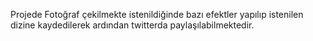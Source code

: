 
Projede Fotoğraf çekilmekte istenildiğinde bazı efektler yapılıp istenilen dizine kaydedilerek ardından twitterda paylaşılabilmektedir.
